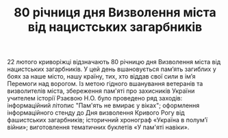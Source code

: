 ﻿---
title: 80 річниця дня Визволення міста від нацистських загарбників
---

22 лютого криворіжці відзначають 80 річницю дня Визволення міста від нацистських загарбників. У цей день вшановується пам’ять загиблих у боях за наше місто, нашу країну, тих, хто віддав свої сили в ім’я Перемоги над ворогом. Із метою гідного вшанування ветеранів та визволителів міста, збереження пам'яті про захисників України учителем історії Рзаєвою Н.О. було проведено ряд заходів: інформаційний літопис "Пам'ять не вмирає у віках"; оформлення інформаційного стенду до Дня визволення Кривого Рогу від фашистських загарбників; історичний хронограф «Україна в полум’ї війни»; виготовлення тематичних буклетів «У пам'яті навіки».

<slideshow />
